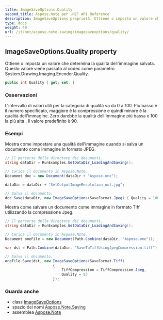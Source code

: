 ```yaml
---
title: ImageSaveOptions.Quality
second_title: Aspose.Note per .NET API Reference
description: ImageSaveOptions proprietà. Ottiene o imposta un valore che determina la qualità dellimmagine salvata. Questo valore viene passato al codec come parametro System.Drawing.Imaging.Encoder.Quality.
type: docs
weight: 40
url: /it/net/aspose.note.saving/imagesaveoptions/quality/
---
```

## ImageSaveOptions.Quality property

Ottiene o imposta un valore che determina la qualità dell'immagine salvata. Questo valore viene passato al codec come parametro System.Drawing.Imaging.Encoder.Quality.

```csharp
public int Quality { get; set; }
```

### Osservazioni

L'intervallo di valori utili per la categoria di qualità va da 0 a 100. Più basso è il numero specificato, maggiore è la compressione e quindi minore è la qualità dell'immagine. Zero darebbe la qualità dell'immagine più bassa e 100 la più alta . Il valore predefinito è 90.

### Esempi

Mostra come impostare una qualità dell'immagine quando si salva un documento come immagine in formato JPEG.

```csharp
// Il percorso della directory dei documenti.
string dataDir = RunExamples.GetDataDir_LoadingAndSaving();

// Carica il documento in Aspose.Note.
Document doc = new Document(dataDir + "Aspose.one");

dataDir = dataDir + "SetOutputImageResolution_out.jpg";

// Salva il documento.
doc.Save(dataDir, new ImageSaveOptions(SaveFormat.Jpeg) { Quality = 100 });
```

Mostra come salvare un documento come immagine in formato Tiff utilizzando la compressione Jpeg.

```csharp
// Il percorso della directory dei documenti.
string dataDir = RunExamples.GetDataDir_LoadingAndSaving();

// Carica il documento in Aspose.Note.
Document oneFile = new Document(Path.Combine(dataDir, "Aspose.one"));

var dst = Path.Combine(dataDir, "SaveToTiffUsingJpegCompression.tiff");

// Salva il documento.
oneFile.Save(dst, new ImageSaveOptions(SaveFormat.Tiff)
                      {
                          TiffCompression = TiffCompression.Jpeg,
                          Quality = 93
                      });
```

### Guarda anche

* class [ImageSaveOptions](../)
* spazio dei nomi [Aspose.Note.Saving](../../imagesaveoptions/)
* assemblea [Aspose.Note](../../../)


